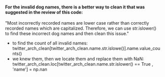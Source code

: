 #### For the invalid dog names, there is a better way to clean it that was suggested in the review of this code:

"Most incorrectly recorded names are lower case rather than correctly recorded names which are capitalized. Therefore, we can use str.islower() to find these incorrect dog names and then clean this issue."
- to find the count of all invalid names: \
 twitter_arch_clean[twitter_arch_clean.name.str.islowe()].name.value_counts() 
- we knew them, then we locate them and replace them with NaN: \
 twitter_arch_clean.loc[twitter_arch_clean.name.str.islower() == True , 'name'] = np.nan
